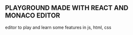 ## PLAYGROUND MADE WITH REACT AND MONACO EDITOR

editor to play and learn some features in js, html, css

